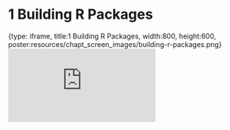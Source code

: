 # 1 Building R Packages
 
{type: iframe, title:1 Building R Packages, width:800, height:600, poster:resources/chapt_screen_images/building-r-packages.png}
![](https://datatrail-jhu.github.io/12_package/no_toc/building-r-packages.html)
 

 
